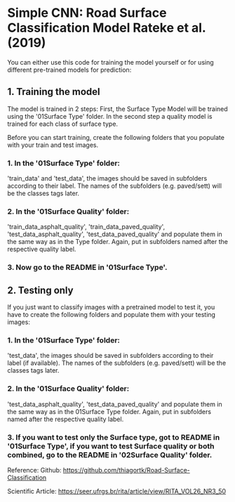 # Simple CNN: Road Surface Classification Model Rateke et al. (2019)

You can either use this code for training the model yourself or for using different pre-trained models for prediction: 


## 1. Training the model

The model is trained in 2 steps: First, the Surface Type Model will be trained using the '01Surface Type' folder. In the second step a quality model is trained for each class of surface type. 


Before you can start training, create the following folders that you populate with your train and test images.

### 1. In the '01Surface Type' folder: 

'train_data' and 'test_data', the images should be saved in subfolders according to their label. The names of the subfolders (e.g. paved/sett) will be the classes tags later.

### 2. In the '01Surface Quality' folder: 

'train_data_asphalt_quality', 'train_data_paved_quality', 'test_data_asphalt_quality', 'test_data_paved_quality' and populate them in the same way as in the Type folder. Again, put in subfolders named after the respective quality label. 


### 3. Now go to the README in '01Surface Type'. 


## 2. Testing only

If you just want to classify images with a pretrained model to test it, you have to create the following folders and populate them with your testing images:

### 1. In the '01Surface Type' folder: 
'test_data', the images should be saved in subfolders according to their label (if available). The names of the subfolders (e.g. paved/sett) will be the classes tags later.

### 2. In the '01Surface Quality' folder: 
'test_data_asphalt_quality', 'test_data_paved_quality' and populate them in the same way as in the 01Surface Type folder. Again, put in subfolders named after the respective quality label. 

### 3. If you want to test only the Surface type, got to README in '01Surface Type', if you want to test Surface quality or both combined, go to the README in '02Surface Quality' folder. 



Reference: 
Github: https://github.com/thiagortk/Road-Surface-Classification

Scientific Article: https://seer.ufrgs.br/rita/article/view/RITA_VOL26_NR3_50

